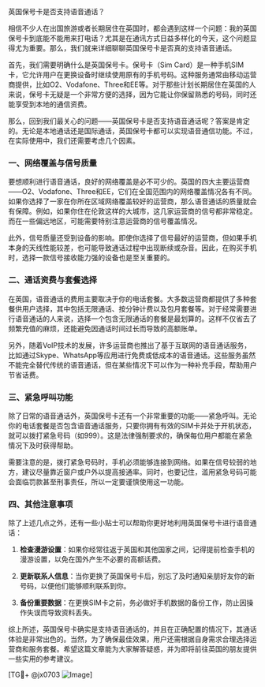 英国保号卡是否支持语音通话？

相信不少人在出国旅游或者长期居住在英国时，都会遇到这样一个问题：我的英国保号卡到底能不能用来打电话？尤其是在通讯方式日益多样化的今天，这个问题显得尤为重要。那么，我们就来详细聊聊英国保号卡是否真的支持语音通话。

首先，我们需要明确什么是英国保号卡。保号卡（Sim Card）是一种手机SIM卡，它允许用户在更换设备时继续使用原有的手机号码。这种服务通常由移动运营商提供，比如O2、Vodafone、Three和EE等。对于那些计划长期居住在英国的人来说，保号卡无疑是一个非常方便的选择，因为它能让你保留熟悉的号码，同时还能享受到本地的通信资费。

那么，回到我们最关心的问题——英国保号卡是否支持语音通话呢？答案是肯定的。无论是本地通话还是国际通话，英国保号卡都可以实现语音通信功能。不过，在实际使用中，我们还需要考虑几个因素。

### 一、网络覆盖与信号质量

要想顺利进行语音通话，良好的网络覆盖是必不可少的。英国的四大主要运营商——O2、Vodafone、Three和EE，它们在全国范围内的网络覆盖情况各有不同。如果你选择了一家在你所在区域网络覆盖较好的运营商，那么语音通话的质量就会有保障。例如，如果你住在伦敦这样的大城市，这几家运营商的信号都非常稳定。而在一些偏远地区，可能需要特别注意运营商的信号覆盖情况。

此外，信号质量还受到设备的影响。即使你选择了信号最好的运营商，但如果手机本身的天线性能较差，也可能导致通话过程中出现断续或杂音。因此，在购买手机时，选择一款信号接收能力强的设备也是至关重要的。

### 二、通话资费与套餐选择

在英国，语音通话的费用主要取决于你的电话套餐。大多数运营商都提供了多种套餐供用户选择，其中包括无限通话、按分钟计费以及包月套餐等。对于经常需要进行语音通话的人来说，选择一个包含无限通话的套餐是最划算的。这样不仅省去了频繁充值的麻烦，还能避免因通话时间过长而导致的高额账单。

另外，随着VoIP技术的发展，许多运营商也推出了基于互联网的语音通话服务，比如通过Skype、WhatsApp等应用进行免费或低成本的语音通话。这些服务虽然不能完全替代传统的语音通话，但在某些情况下可以作为一种补充手段，帮助用户节省话费。

### 三、紧急呼叫功能

除了日常的语音通话外，英国保号卡还有一个非常重要的功能——紧急呼叫。无论你的电话套餐是否包含语音通话服务，只要你拥有有效的SIM卡并处于开机状态，就可以拨打紧急号码（如999）。这是法律强制要求的，确保每位用户都能在紧急情况下及时获得帮助。

需要注意的是，拨打紧急号码时，手机必须能够连接到网络。如果在信号较弱的地方，建议尽量靠近窗户或户外以提高接通率。同时，也要记住，滥用紧急号码可能会面临罚款甚至刑事责任，所以一定要谨慎使用这一功能。

### 四、其他注意事项

除了上述几点之外，还有一些小贴士可以帮助你更好地利用英国保号卡进行语音通话：

1. **检查漫游设置**：如果你经常往返于英国和其他国家之间，记得提前检查手机的漫游设置，以免在国外产生不必要的高额话费。
   
2. **更新联系人信息**：当你更换了英国保号卡后，别忘了及时通知亲朋好友你的新号码，以便他们能够顺利联系到你。

3. **备份重要数据**：在更换SIM卡之前，务必做好手机数据的备份工作，防止因操作失误而导致资料丢失。

综上所述，英国保号卡确实是支持语音通话的，并且在正确配置的情况下，其通话体验是非常出色的。当然，为了确保最佳效果，用户还需根据自身需求合理选择运营商和服务套餐。希望这篇文章能为大家解答疑惑，并为即将前往英国的朋友提供一些实用的参考建议。

[TG💪+ @jx0703 ![Image](https://github.com/user-attachments/assets/dbca1d08-cadb-493c-b0ec-ad6f7a83f270)]